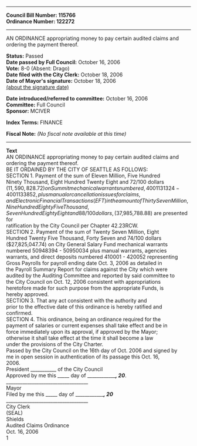 * * * * *  
  
**Council Bill Number: [](#h0)[](#h2)115766**   
**Ordinance Number: 122272**  
  
* * * * *  
  
AN ORDINANCE appropriating money to pay certain audited claims and ordering the payment thereof.  
  
**Status:** Passed   
**Date passed by Full Council:** October 16, 2006   
**Vote:** 8-0 (Absent: Drago)   
**Date filed with the City Clerk:** October 18, 2006   
**Date of Mayor's signature:** October 18, 2006   
[(about the signature date)](/~public/approvaldate.htm)   
  
  
**Date introduced/referred to committee:** October 16, 2006   
**Committee:** Full Council   
**Sponsor:** MCIVER   
  
**Index Terms:** FINANCE  
  
**Fiscal Note:** *(No fiscal note available at this time)*  
  
* * * * *  
  
**Text**  
    AN ORDINANCE appropriating money to pay certain audited claims and  
    ordering the payment thereof.  
    BE IT ORDAINED BY THE CITY OF SEATTLE AS FOLLOWS:  
          SECTION 1.  Payment of the sum of Eleven Million, Five Hundred  
    Ninety Thousand, Eight Hundred Twenty Eight and 72/100 dollars  
    ($11,590,828.72) on Summit mechanical warrants numbered, 4001131324 -  
    4001133852, plus manual or cancellation issues for claims, and  
    Electronic Financial Transactions (EFT) in the amount of Thirty Seven  
    Million, Nine Hundred Eighty Five Thousand, Seven Hundred Eighty  
    Eight and 88/100 dollars, ($37,985,788.88) are presented for  
    ratification by the City Council per Chapter 42.23RCW.  
          SECTION 2.  Payment of the sum of Twenty Seven Million, Eight  
    Hundred Twenty Five Thousand, Forty Seven  and 74/100 dollars  
    ($27,825,047.74) on City General Salary Fund mechanical warrants  
    numbered 50948394  - 50950034 plus manual warrants, agencies  
    warrants, and direct deposits numbered 410001 - 420052 representing  
    Gross Payrolls for payroll ending date Oct. 3, 2006 as detailed in  
    the Payroll Summary Report for claims against the City which were  
    audited by the Auditing Committee and reported by said committee to  
    the City Council on Oct. 12, 2006 consistent with appropriations  
    heretofore made for such purpose from the appropriate Funds, is  
    hereby approved.  
          SECTION 3.  That any act consistent with the authority and  
    prior to the effective date of this ordinance is hereby ratified and  
    confirmed.  
          SECTION 4.  This ordinance, being an ordinance required for the  
    payment of salaries or current expenses shall take effect and be in  
    force immediately upon its approval, if approved by the Mayor;  
    otherwise it shall take effect at the time it shall become a law  
    under the provisions of the City Charter.  
    Passed by the City Council on the 16th day of Oct. 2006 and signed by  
    me in open session in authentication of its passage this Oct. 16,  
    2006.  
      President ___________ of the City Council  
      Approved by me this _____ day of _______________, 20___.  
      ___________________________________  
      Mayor  
      Filed by me this _____ day of _______________, 20___  
      ___________________________________  
      City Clerk  
    (SEAL)  
    Shields  
    Audited Claims Ordinance  
    Oct. 16, 2006  
    1  
